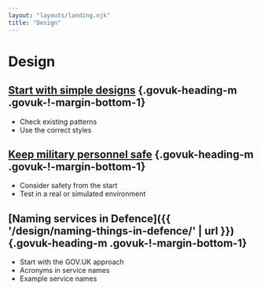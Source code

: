```yaml
---
layout: "layouts/landing.njk"
title: "Design"
---
```


# Design

## [Start with simple designs](/design/start-with-simple-designs/) {.govuk-heading-m .govuk-!-margin-bottom-1}

- Check existing patterns
- Use the correct styles

## [Keep military personnel safe](/design/keep-military-personnel-safe/) {.govuk-heading-m .govuk-!-margin-bottom-1}

- Consider safety from the start
- Test in a real or simulated environment

## [Naming services in Defence]({{ '/design/naming-things-in-defence/' | url }}) {.govuk-heading-m .govuk-!-margin-bottom-1}

- Start with the GOV.UK approach
- Acronyms in service names
- Example service names
